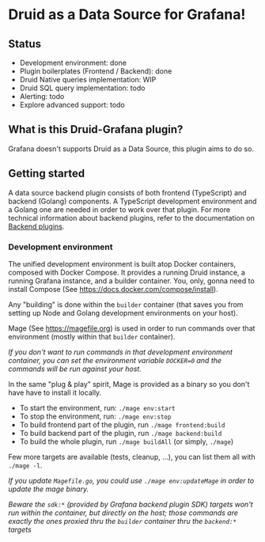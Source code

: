 # Druid as a Data Source for Grafana!

## Status

- Development environment: done
- Plugin boilerplates (Frontend / Backend): done
- Druid Native queries implementation: WIP
- Druid SQL query implementation: todo
- Alerting: todo
- Explore advanced support: todo

## What is this Druid-Grafana plugin?

Grafana doesn't supports Druid as a Data Source, this plugin aims to do so.

## Getting started

A data source backend plugin consists of both frontend (TypeScript) and backend (Golang) components. A TypeScript development environment and a Golang one are needed in order to work over that plugin.
For more technical information about backend plugins, refer to the documentation on [Backend plugins](https://grafana.com/docs/grafana/latest/developers/plugins/backend/).

### Development environment

The unified development environment is built atop Docker containers, composed with Docker Compose. It provides a running Druid instance, a running Grafana instance, and a builder container.
You, only, gonna need to install Compose (See https://docs.docker.com/compose/install).

Any "building" is done within the `builder` container (that saves you from setting up Node and Golang development environments on your host).

Mage (See https://magefile.org) is used in order to run commands over that environment (mostly within that `builder` container).

_If you don't want to run commands in that development environment container, you can set the environment variable `DOCKER=0` and the commands will be run against your host._

In the same "plug & play" spirit, Mage is provided as a binary so you don't have have to install it locally.

- To start the environment, run: `./mage env:start`
- To stop the environment, run: `./mage env:stop`
- To build frontend part of the plugin, run `./mage frontend:build`
- To build backend part of the plugin, run `./mage backend:build`
- To build the whole plugin, run `./mage buildAll` (or simply, `./mage`)

Few more targets are available (tests, cleanup, ...), you can list them all with `./mage -l`.

_If you update `Magefile.go`, you could use `./mage env:updateMage` in order to update the mage binary._

_Beware the `sdk:*` (provided by Grafana backend plugin SDK) targets won't run within the container, but directly on the host; those commands are exactly the ones proxied thru the `builder` container thru the `backend:*` targets_
